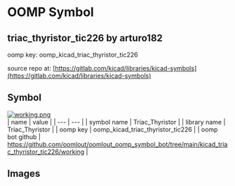 # OOMP Symbol  
## triac_thyristor_tic226  by arturo182  
  
oomp key: oomp_kicad_triac_thyristor_tic226  
  
source repo at: [https://gitlab.com/kicad/libraries/kicad-symbols](https://gitlab.com/kicad/libraries/kicad-symbols)  
## Symbol  
  
[![working.png](working_600.png)](working.png)  
| name | value | 
| --- | --- | 
| symbol name | Triac_Thyristor | 
| library name | Triac_Thyristor | 
| oomp key | oomp_kicad_triac_thyristor_tic226 | 
| oomp bot github | https://github.com/oomlout/oomlout_oomp_symbol_bot/tree/main/kicad_triac_thyristor_tic226/working | 
## Images  
